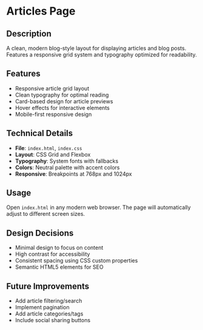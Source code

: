 # Articles Page

## Description
A clean, modern blog-style layout for displaying articles and blog posts. Features a responsive grid system and typography optimized for readability.

## Features
- Responsive article grid layout
- Clean typography for optimal reading
- Card-based design for article previews
- Hover effects for interactive elements
- Mobile-first responsive design

## Technical Details
- **File**: `index.html`, `index.css`
- **Layout**: CSS Grid and Flexbox
- **Typography**: System fonts with fallbacks
- **Colors**: Neutral palette with accent colors
- **Responsive**: Breakpoints at 768px and 1024px

## Usage
Open `index.html` in any modern web browser. The page will automatically adjust to different screen sizes.

## Design Decisions
- Minimal design to focus on content
- High contrast for accessibility
- Consistent spacing using CSS custom properties
- Semantic HTML5 elements for SEO

## Future Improvements
- Add article filtering/search
- Implement pagination
- Add article categories/tags
- Include social sharing buttons
